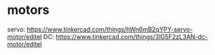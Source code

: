 # motors
servo: https://www.tinkercad.com/things/hWn6mB2qYPY-servo-motor/editel
DC: https://www.tinkercad.com/things/3lG5F2zL3AN-dc-motor/editel
